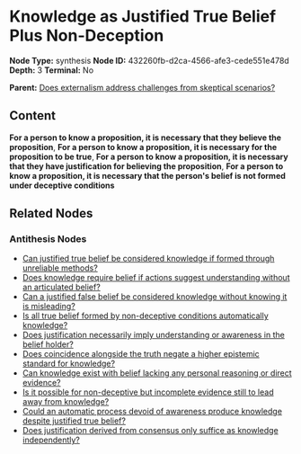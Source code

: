 # Knowledge as Justified True Belief Plus Non-Deception

**Node Type:** synthesis
**Node ID:** 432260fb-d2ca-4566-afe3-cede551e478d
**Depth:** 3
**Terminal:** No

**Parent:** [Does externalism address challenges from skeptical scenarios?](does-externalism-address-challenges-from-skeptical-scenarios-antithesis-1e93bde2-82f3-4c3b-9424-1c5a9695e302.md)

## Content

**For a person to know a proposition, it is necessary that they believe the proposition**, **For a person to know a proposition, it is necessary for the proposition to be true**, **For a person to know a proposition, it is necessary that they have justification for believing the proposition**, **For a person to know a proposition, it is necessary that the person's belief is not formed under deceptive conditions**

## Related Nodes

### Antithesis Nodes

- [Can justified true belief be considered knowledge if formed through unreliable methods?](can-justified-true-belief-be-considered-knowledge-if-formed-through-unreliable-methods-antithesis-d3b53cad-4ed1-4b93-a15a-474d6ca67461.md)
- [Does knowledge require belief if actions suggest understanding without an articulated belief?](does-knowledge-require-belief-if-actions-suggest-understanding-without-an-articulated-belief-antithesis-96d43571-da14-4bf8-8edd-691d070d20ce.md)
- [Can a justified false belief be considered knowledge without knowing it is misleading?](can-a-justified-false-belief-be-considered-knowledge-without-knowing-it-is-misleading-antithesis-aaee3b0f-5bb5-4537-9d60-9b9275ec83df.md)
- [Is all true belief formed by non-deceptive conditions automatically knowledge?](is-all-true-belief-formed-by-non-deceptive-conditions-automatically-knowledge-antithesis-9923d8c7-7214-44ca-b034-fc5977c1631e.md)
- [Does justification necessarily imply understanding or awareness in the belief holder?](does-justification-necessarily-imply-understanding-or-awareness-in-the-belief-holder-antithesis-5976fdc1-1fed-42a5-a0ec-9783e18a4f9a.md)
- [Does coincidence alongside the truth negate a higher epistemic standard for knowledge?](does-coincidence-alongside-the-truth-negate-a-higher-epistemic-standard-for-knowledge-antithesis-a81dcb34-e669-406e-81e9-09c890139b91.md)
- [Can knowledge exist with belief lacking any personal reasoning or direct evidence?](can-knowledge-exist-with-belief-lacking-any-personal-reasoning-or-direct-evidence-antithesis-81cb0ac0-e7fc-452f-96dc-9b3307eb6c70.md)
- [Is it possible for non-deceptive but incomplete evidence still to lead away from knowledge?](is-it-possible-for-non-deceptive-but-incomplete-evidence-still-to-lead-away-from-knowledge-antithesis-058e39c5-0f5e-4806-b662-be53d63e6942.md)
- [Could an automatic process devoid of awareness produce knowledge despite justified true belief?](could-an-automatic-process-devoid-of-awareness-produce-knowledge-despite-justified-true-belief-antithesis-deb6a7e9-b74b-42aa-b081-35fbf75c13fe.md)
- [Does justification derived from consensus only suffice as knowledge independently?](does-justification-derived-from-consensus-only-suffice-as-knowledge-independently-antithesis-46f3768d-e28d-4cf3-b94c-0a6f73512bfa.md)
